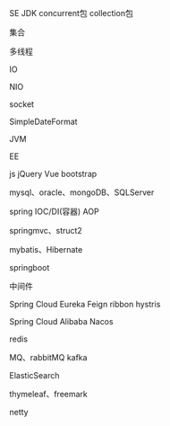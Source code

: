 SE   JDK    concurrent包  collection包

集合

多线程



IO

NIO

socket

SimpleDateFormat

JVM



EE

js  jQuery  Vue  bootstrap

mysql、oracle、mongoDB、SQLServer

spring   IOC/DI(容器)  AOP

springmvc、struct2

mybatis、Hibernate

springboot





中间件

Spring Cloud  Eureka Feign ribbon hystris

Spring Cloud Alibaba  Nacos 

redis

MQ、rabbitMQ kafka

ElasticSearch

thymeleaf、freemark

netty